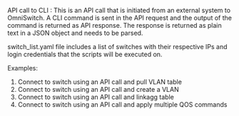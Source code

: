 API call to CLI	:	This is an API call that is initiated from an external system to OmniSwitch. A CLI command is sent in the API request and the output of the command is returned as API response. The response is returned as plain text in a JSON object and needs to be parsed.

switch_list.yaml file includes a list of switches with their respective IPs and login credentials that the scripts will be executed on.  

Examples:
1.	Connect to switch using an API call and pull VLAN table
2.	Connect to switch using an API call and create a VLAN 
3.	Connect to switch using an API call and linkagg table
4.	Connect to switch using an API call and apply multiple QOS commands
